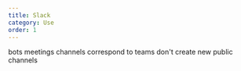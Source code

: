 ```yaml
---
title: Slack
category: Use
order: 1
---
```


bots
meetings
channels correspond to teams
don't create new public channels
